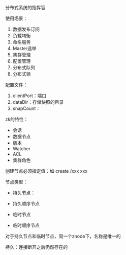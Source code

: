 分布式系统的指挥官

使用场景：

1. 数据发布订阅
2. 负载均衡
3. 命名服务
4. Master选举
5. 集群管理
6. 配置管理
7. 分布式队列
8. 分布式锁



配置文件：

1. clientPort：端口
2. dataDir：存储快照的目录
3. snapCount：



zk的特性：

- 会话
- 数据节点
- 版本
- Watcher
- ACL
- 集群角色



创建节点必须指定值：如 create /xxx xxx

节点类型：

- 持久节点：

- 持久顺序节点

- 临时节点

- 临时顺序节点

对于持久节点和临时节点，同一个znode下，名称是唯一的

持久：连接断开之后仍然存在的 